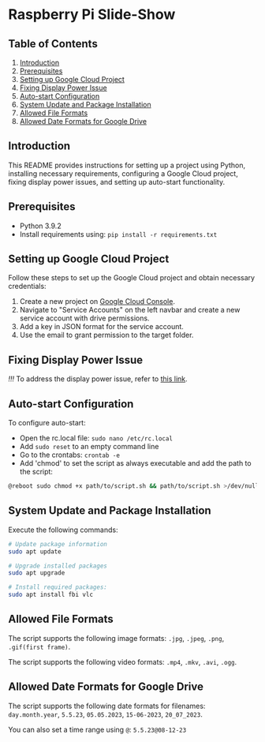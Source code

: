 # Raspberry Pi Slide-Show

## Table of Contents

1. [Introduction](#introduction)
2. [Prerequisites](#prerequisites)
3. [Setting up Google Cloud Project](#setting-up-google-cloud-project)
4. [Fixing Display Power Issue](#fixing-display-power-issue)
5. [Auto-start Configuration](#auto-start-configuration)
6. [System Update and Package Installation](#system-update-and-package-installation)
7. [Allowed File Formats](#allowed-file-formats)
8. [Allowed Date Formats for Google Drive](#allowed-date-formats-for-google-drive)

## Introduction

This README provides instructions for setting up a project using Python, installing necessary requirements, configuring a Google Cloud project, fixing display power issues, and setting up auto-start functionality.

## Prerequisites

- Python 3.9.2
- Install requirements using: `pip install -r requirements.txt`

## Setting up Google Cloud Project

Follow these steps to set up the Google Cloud project and obtain necessary credentials:

1. Create a new project on [Google Cloud Console](https://console.cloud.google.com/).
2. Navigate to "Service Accounts" on the left navbar and create a new service account with drive permissions.
3. Add a key in JSON format for the service account.
4. Use the email to grant permission to the target folder.

## Fixing Display Power Issue
*!!!*
To address the display power issue, refer to [this link](https://github.com/raspberrypi/firmware/issues/1224#issuecomment-1470791044).

## Auto-start Configuration

To configure auto-start:

- Open the rc.local file: `sudo nano /etc/rc.local`
- Add `sudo reset` to an empty command line
- Go to the crontabs: `crontab -e`
- Add 'chmod' to set the script as always executable and add the path to the script:
```bash
@reboot sudo chmod +x path/to/script.sh && path/to/script.sh >/dev/null 2>/dev/null
```

## System Update and Package Installation

Execute the following commands:

```bash
# Update package information
sudo apt update

# Upgrade installed packages
sudo apt upgrade

# Install required packages:
sudo apt install fbi vlc
```

## Allowed File Formats

The script supports the following image formats: ``.jpg``, ``.jpeg``, ``.png``, ``.gif(first frame)``.

The script supports the following video formats: ``.mp4``, ``.mkv``, ``.avi``, ``.ogg``.

## Allowed Date Formats for Google Drive

The script supports the following date formats for filenames: ``day.month.year``, ``5.5.23``, ``05.05.2023``, ``15-06-2023``, ``20_07_2023``.

You can also set a time range using `@`: `5.5.23@08-12-23`